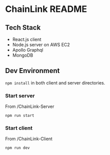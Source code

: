 # ChainLink README

## Tech Stack

- React.js client
- Node.js server on AWS EC2
- Apollo Graphql
- MongoDB

## Dev Environment

`npm install` in both client and server directories.

### Start server

From /ChainLink-Server

`npm run start`

### Start client

From /ChainLink-Client

`npm run dev`
